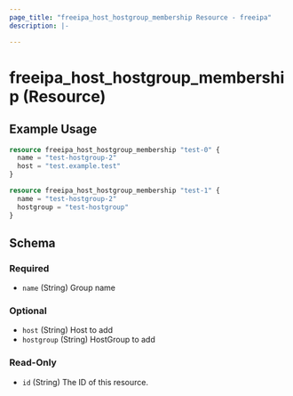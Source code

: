 ```yaml
---
page_title: "freeipa_host_hostgroup_membership Resource - freeipa"
description: |-

---
```


# freeipa_host_hostgroup_membership (Resource)



## Example Usage

```terraform
resource freeipa_host_hostgroup_membership "test-0" {
  name = "test-hostgroup-2"
  host = "test.example.test"
}

resource freeipa_host_hostgroup_membership "test-1" {
  name = "test-hostgroup-2"
  hostgroup = "test-hostgroup"
}
```




<!-- schema generated by tfplugindocs -->
## Schema

### Required

- `name` (String) Group name

### Optional

- `host` (String) Host to add
- `hostgroup` (String) HostGroup to add

### Read-Only

- `id` (String) The ID of this resource.
